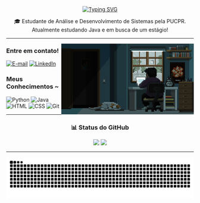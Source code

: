 <div align="center">
  <a href="https://git.io/typing-svg">
    <img src="https://readme-typing-svg.demolab.com?font=Fira+Code&pause=1000&color=2863BB&width=435&lines=%F0%9F%91%8B+Ol%C3%A1!+Sou+o+Octavio" alt="Typing SVG" />
  </a>
</div>

<p align="center">
  🎓 Estudante de Análise e Desenvolvimento de Sistemas pela PUCPR. Atualmente estudando Java e em busca de um estágio!
</p>

---

<img align="right" alt="Programando" height="190px" src="https://raw.githubusercontent.com/Octavio-CC/Octavio-CC/main/programandogif.gif">

<h3 align="left">Entre em contato!</h3>

[![E-mail](https://img.shields.io/badge/-Email-000?style=for-the-badge&logo=microsoft-outlook&logoColor=FF00F6&color:FFF)](mailto:octaviocc0161@gmail.com)
[![LinkedIn](https://img.shields.io/badge/-LinkedIn-000?style=for-the-badge&logo=linkedin&logoColor=FF00F6&color:FFF)](https://https://www.linkedin.com/in/octaviocoelho/)

<h3 align="left">Meus Conhecimentos ~</h3>

<div align="left">
      <img src="https://cdn.jsdelivr.net/gh/devicons/devicon/icons/python/python-original.svg" height="35" alt="Python" />
      <img src="https://cdn.jsdelivr.net/gh/devicons/devicon/icons/java/java-original.svg" height="35" alt="Java" />
      <img src="https://cdn.jsdelivr.net/gh/devicons/devicon/icons/html5/html5-original.svg" height="35" alt="HTML" />
      <img src="https://cdn.jsdelivr.net/gh/devicons/devicon/icons/css3/css3-original.svg" height="35" alt="CSS" />
      <img src="https://cdn.jsdelivr.net/gh/devicons/devicon/icons/git/git-original.svg" height="35" alt="Git" />
</div>

---

<h3 align="center">📊 Status do GitHub</h3>

<p align="center">
  <img src="https://github-readme-stats.vercel.app/api?username=Octavio-CC&show_icons=true&theme=github_dark&title_color=2863BB&icon_color=2863BB&text_color=ffffff&bg_color=0d1117&hide_border=true&locale=pt-br" />
  <img src="https://github-readme-stats.vercel.app/api/top-langs/?username=Octavio-CC&layout=compact&theme=github_dark&title_color=2863BB&text_color=ffffff&bg_color=0d1117&hide_border=true&locale=pt-br" />
</p>


---

<p align="center">
  <picture>
    <source media="(prefers-color-scheme: dark)" srcset="https://raw.githubusercontent.com/Octavio-CC/Octavio-CC/output/github-contribution-grid-snake-dark.svg">
    <source media="(prefers-color-scheme: light)" srcset="https://raw.githubusercontent.com/Octavio-CC/Octavio-CC/output/github-contribution-grid-snake.svg">
    <img alt="Snake animation" src="https://raw.githubusercontent.com/Octavio-CC/Octavio-CC/output/github-contribution-grid-snake.svg">
  </picture>
</p>
